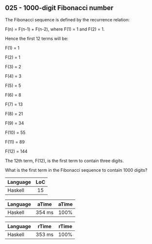 025 - 1000-digit Fibonacci number
---------------------------------

The Fibonacci sequence is defined by the recurrence relation:

F(n) = F(n-1) + F(n-2), where F(1) = 1 and F(2) = 1.

Hence the first 12 terms will be:

F(1) = 1

F(2) = 1

F(3) = 2

F(4) = 3

F(5) = 5

F(6) = 8

F(7) = 13

F(8) = 21

F(9) = 34

F(10) = 55

F(11) = 89

F(12) = 144

The 12th term, F(12), is the first term to contain three digits.

What is the first term in the Fibonacci sequence to contain 1000 digits?

Language | LoC
--- | :---:
Haskell | 15

Language | aTime | aTime
--- | :---: | :---:
Haskell |  354 ms | 100%

Language | rTime | rTime
--- | :---: | :---:
Haskell |  353 ms | 100%
